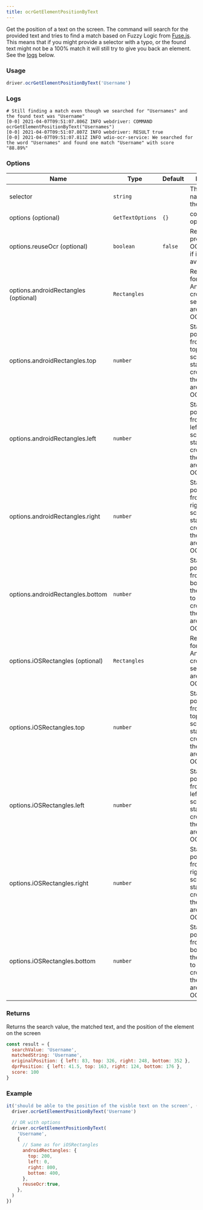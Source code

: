 ```yaml
---
title: ocrGetElementPositionByText
---
```

Get the position of a text on the screen.
The command will search for the provided text and tries to find a match
based on Fuzzy Logic from [Fuse.js](https://fusejs.io/). This means that if you might provide a selector with a typo, or
the found text might not be a 100% match it will still try to give you back an element. See the [logs](#logs) below.

### Usage
```js
driver.ocrGetElementPositionByText('Username')
```

### Logs
```log
# Still finding a match even though we searched for "Usernames" and the found text was "Username"
[0-0] 2021-04-07T09:51:07.806Z INFO webdriver: COMMAND ocrGetElementPositionByText("Usernames")
[0-0] 2021-04-07T09:51:07.807Z INFO webdriver: RESULT true
[0-0] 2021-04-07T09:51:07.811Z INFO wdio-ocr-service: We searched for the word "Usernames" and found one match "Username" with score "88.89%"
```

### Options

| Name | Type | Default | Details |
| --- | --- | ---| --- |
| selector | `string` |  | The visual name of the field |
| options (optional) | `GetTextOptions` | `{}` | command options |
| options.reuseOcr (optional) | `boolean` | `false` | Re-use a previous OCR scan if it is available |
| options.androidRectangles (optional) | `Rectangles` | | Rectangles for Android to crop the search area for OCR |
| options.androidRectangles.top | `number` | | Start position from the top of the screen to start cropping the search area for OCR |
| options.androidRectangles.left | `number` | | Start position from the left of the screen to start cropping the search area for OCR |
| options.androidRectangles.right | `number` | | Start position from the right of the screen to start cropping the search area for OCR |
| options.androidRectangles.bottom | `number` | | Start position from the bottom of the screen to start cropping the search area for OCR |
| options.iOSRectangles (optional) | `Rectangles` | | Rectangles for Android to crop the search area for OCR |
| options.iOSRectangles.top | `number` | | Start position from the top of the screen to start cropping the search area for OCR |
| options.iOSRectangles.left | `number` | | Start position from the left of the screen to start cropping the search area for OCR |
| options.iOSRectangles.right | `number` | | Start position from the right of the screen to start cropping the search area for OCR |
| options.iOSRectangles.bottom | `number` | | Start position from the bottom of the screen to start cropping the search area for OCR |

### Returns
Returns the search value, the matched text, and the position of the element on the screen

```js
const result = {
  searchValue: 'Username',
  matchedString: 'Username',
  originalPosition: { left: 83, top: 326, right: 248, bottom: 352 },
  dprPosition: { left: 41.5, top: 163, right: 124, bottom: 176 },
  score: 100
}
```

### Example
```js
it('should be able to the position of the visble text on the screen', () => {
  driver.ocrGetElementPositionByText('Username')

  // OR with options
  driver.ocrGetElementPositionByText(
    'Username',
    {
      // Same as for iOSRectangles
      androidRectangles: {
        top: 200,
        left: 0,
        right: 800,
        bottom: 400,
      },
      reuseOcr:true,
    },
  )
})
```
